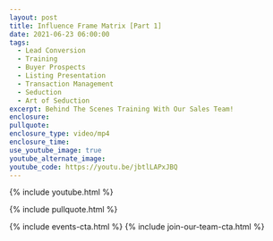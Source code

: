 ```yaml
---
layout: post
title: Influence Frame Matrix [Part 1]
date: 2021-06-23 06:00:00
tags:
  - Lead Conversion
  - Training
  - Buyer Prospects
  - Listing Presentation
  - Transaction Management
  - Seduction
  - Art of Seduction
excerpt: Behind The Scenes Training With Our Sales Team!
enclosure:
pullquote:
enclosure_type: video/mp4
enclosure_time:
use_youtube_image: true
youtube_alternate_image:
youtube_code: https://youtu.be/jbtlLAPxJBQ
---
```

{% include youtube.html %}

{% include pullquote.html %}

{% include events-cta.html %} {% include join-our-team-cta.html %}

